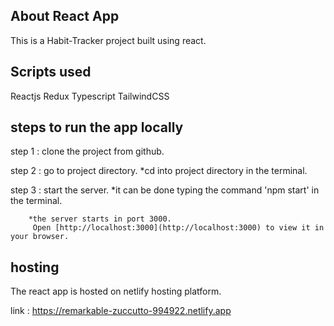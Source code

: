 ## About React App
This is a Habit-Tracker project built using react.

## Scripts used
Reactjs
Redux
Typescript
TailwindCSS

## steps to run the app locally
step 1 : clone the project from github.

step 2 : go to project directory. 
         *cd into project directory in the terminal.

step 3 : start the server. 
         *it can be done typing the command 'npm start' in the terminal.

        *the server starts in port 3000.
         Open [http://localhost:3000](http://localhost:3000) to view it in your browser.

## hosting
The react app is hosted on netlify hosting platform.

link : https://remarkable-zuccutto-994922.netlify.app